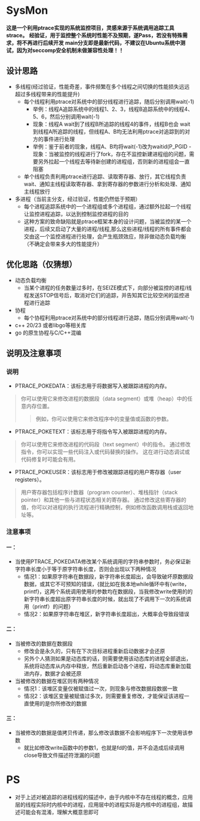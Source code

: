 # SysMon
**这是一个利用ptrace实现的系统监控项目，灵感来源于系统调用追踪工具strace。**
**经验证，用于监控整个系统时性能不及预期，遂Pass，若没有特殊需求，将不再进行后续开发**
**main分支即是最新代码，不建议在Ubuntu系统中测试，因为对seccomp安全机制未做兼容性处理！！**

## 设计思路
- 多线程(经过验证，性能奇差，事件频繁在多个线程之间切换的性能损失远远超过多线程带来的性能提升)
	- 每个线程利用ptrace对系统中的部分线程进行追踪，随后分别调用wait(-1)
		- 举例：线程A追踪系统中的线程1、2、3，线程B追踪系统中的线程4、5、6，然后分别调用wait(-1)
		- 现象：线程A wait到了线程B所追踪的线程4的事件，线程B也会 wait到线程A所追踪的线程，但线程A、B均无法利用ptrace对追踪到的对方的事件进行处理
		- 举例：鉴于前者的现象，线程A、B均将wait(-1)改为waitid(P_PGID
                - 现象：当被监控的线程进行了fork，存在不监控新建进程组的问题，需要另外拉起一个线程去等待新创建的进程组，否则新的进程组会一直阻塞
	- 单个线程负责利用ptrace进行追踪、读取寄存器、放行，其它线程负责wait、通知主线程读取寄存器、拿到寄存器的参数进行分析和处理、通知主线程放行
- 多进程（当前主分支，经过验证，性能仍然低于预期）
	- 每个进程追踪系统中的一个进程组或多个进程组，通过额外拉起一个线程让监控进程追踪，以达到控制监控进程的目的
    - 这种方案的致命缺陷就是ptrace框架本身的设计问题，当被监控的某一个进程，后续又启动了大量的进程/线程,那么这些进程/线程的所有事件都会交由这一个监控进程进行处理，会产生瓶颈效应，除非做动态负载均衡（不确定会带来多大的性能提升）

## 优化思路（仅猜想）
- 动态负载均衡
    - 当某个进程的任务数量过多时，在SEIZE模式下，向部分被监控的进程/线程发送STOP信号后，取消对它们的追踪，并告知其它比较空闲的监控进程进行追踪
- 协程
	- 每个协程利用ptrace对系统中的部分线程进行追踪，随后分别调用wait(-1)
- c++ 20/23 或者libgo等相关库
- go 的原生协程与C/C++混编

## 说明及注意事项
### 说明
* PTRACE_POKEDATA：该标志用于将数据写入被跟踪进程的内存。
> 你可以使用它来修改进程的数据段（data segment）或堆（heap）中的任意内存位置。
>> 例如，你可以使用它来修改程序中的变量值或函数的参数。
 
* PTRACE_POKETEXT：该标志用于将指令写入被跟踪进程的内存。
> 你可以使用它来修改进程的代码段（text segment）中的指令。
> 通过修改指令，你可以实现一些代码注入或代码替换的操作。
> 这在进行动态调试或代码修复时可能会有用。
 
* PTRACE_POKEUSER：该标志用于修改被跟踪进程的用户寄存器（user registers）。
> 用户寄存器包括程序计数器（program counter）、堆栈指针（stack pointer）和其他一些与进程状态相关的寄存器。
> 通过修改这些寄存器的值，你可以对进程的执行流程进行精确控制，例如修改函数调用栈或返回地址等。

### 注意事项
#### 一：
- 当使用PTRACE_POKEDATA修改某个系统调用的字符串参数时，务必保证新字符串长度小于等于原字符串长度，否则会出现以下两种情况
	- 情况1：如果原字符串在数据段，新字符串长度超出，会导致破坏原数据段数据，或其它不可预知的错误，{就比如在我本地while循环中有{write，printf}，这两个系统调用使用的参数均在数据段，当我修改write使用的的新字符串长度超出原字符串长度的时候，就出现了不调用下一次的系统调用（printf）的问题}
	- 情况2：如果原字符串在堆区，新字符串长度超出，大概率会导致段错误

#### 二：
- 当被修改的数据在数据段
	- 修改会是永久的，只有在下次目标进程重新启动数据才会还原
	- 另外个人猜测如果是动态库的话，则需要使用该动态库的进程全部退出，系统将动态库从内存中释放，然后重新启动各个进程，将动态库重新加载进内存，数据才会被还原
- 当被修改的数据在堆区则有两种情况
	- 情况1：该堆区变量仅被赋值过一次，则现象与修改数据段数据一致
	- 情况2：该堆区变量被赋值过多次，则需要重复修改，才能保证该进程一直使用的是你所修改的数据

#### 三：
- 当被修改的数据是值拷贝传递，那么修改该数据不会影响程序下一次使用该参数
	- 就比如修改write函数中的参数1，也就是fd的值，并不会造成后续调用close导致文件描述符泄漏的问题

# PS
- 对于上述对被追踪的进程线程的描述中，由于内核中不存在线程的概念，应用层的线程实际时内核中的进程，应用层中的进程实际是内核中的进程组，故描述可能会有混淆，理解大概意思即可
